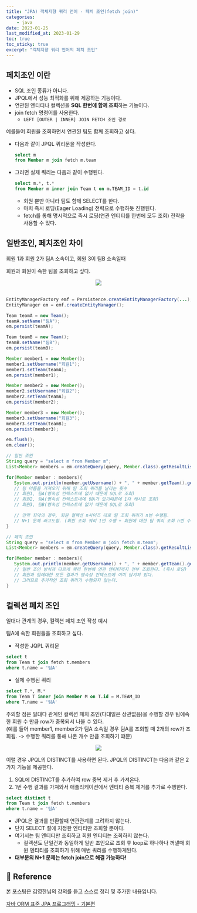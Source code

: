 ```yaml
---
title: "JPA) 객체지향 쿼리 언어 - 페치 조인(fetch join)"
categories: 
    - java
date: 2023-01-25
last_modified_at: 2023-01-29
toc: true
toc_sticky: true
excerpt: "객체지향 쿼리 언어의 페치 조인"
---
```


## 페치조인 이란
- SQL 조인 종류가 아니다.
- JPQL에서 성능 최적화를 위해 제공하는 기능이다.
- 연관된 엔티티나 컬렉션을 **SQL 한번에 함께 조회**하는 기능이다.
- join fetch 명령어를 사용한다.
  - `LEFT [OUTER | INNER] JOIN FETCH 조인 경로`

예를들어 회원을 조회하면서 연관된 팀도 함께 조회하고 싶다.

- 다음과 같이 JPQL 쿼리문을 작성한다.
  ```sql
  select m 
  from Member m join fetch m.team
  ```

- 그러면 실제 쿼리는 다음과 같이 수행된다.
  ```sql
  select m.*, t.* 
  from Member m inner join Team t on m.TEAM_ID = t.id
  ```
    - 회원 뿐만 아니라 팀도 함께 SELECT를 한다.
    - 마치 즉시 로딩(Eager Loading) 전략으로 수행하듯 진행된다.
    - fetch를 통해 명시적으로 즉시 로딩(연관 엔티티를 한번에 모두 조회) 전략을 사용할 수 있다.

## 일반조인, 페치조인 차이

회원 1과 회원 2가 팀A 소속이고, 회원 3이 팀B 소속일때 

회원과 회원이 속한 팀을 조회하고 싶다.

<center><img src="https://user-images.githubusercontent.com/36228833/214607363-b1f95bf7-5c10-4c34-b032-69b73cbdc0a9.png"></center>
<br/>

```java
EntityManagerFactory emf = Persistence.createEntityManagerFactory(...);
EntityManager em = emf.createEntityManager();

Team teamA = new Team();
teamA.setName("팀A");
em.persist(teamA);

Team teamB = new Team();
teamB.setName("팀B");
em.persist(teamB);

Member member1 = new Member();
member1.setUsername("회원1");
member1.setTeam(teamA);
em.persist(member1);

Member member2 = new Member();
member2.setUsername("회원2");
member2.setTeam(teamA);
em.persist(member2);

Member member3 = new Member();
member3.setUsername("회원3");
member3.setTeam(teamB);
em.persist(member3);

em.flush();
em.clear();

// 일반 조인
String query = "select m from Member m";
List<Member> members = em.createQuery(query, Member.class).getResultList();

for(Member member : members){
   System.out.println(member.getUsername() + ", " + member.getTeam().getName());
   // 팀 이름을 가져오기 위해 팀 조회 쿼리를 날리는 횟수 
   // 회원1, 팀A(영속성 컨텍스트에 없기 때문에 SQL로 조회)
   // 회원2, 팀A(영속성 컨텍스트내에 팀A가 있기때문에 1차 캐시로 조회)
   // 회원3, 팀B(영속성 컨텍스트에 없기 때문에 SQL로 조회)

   // 만약 최악의 경우, 회원 컬렉션 n사이즈 대로 팀 조회 쿼리가 n번 수행됨.
   // N+1 문제 라고도함. (회원 조회 쿼리 1번 수행 + 회원에 대한 팀 쿼리 조회 n번 수행)
}

// 페치 조인
String query = "select m from Member m join fetch m.team";
List<Member> members = em.createQuery(query, Member.class).getResultList();

for(Member member : members){
   System.out.println(member.getUsername() + ", " + member.getTeam().getName());
   // 일반 조인 방식과 다르게 쿼리 한번에 연관 엔티티까지 전부 조회한다. (즉시 로딩)
   // 회원과 팀에대한 모든 결과가 영속성 컨텍스트에 이미 담겨져 있다.
   // 그러므로 추가적인 조회 쿼리가 수행되지 않는다.
}
```

## 컬렉션 페치 조인

일대다 관계의 경우, 컬렉션 페치 조인 작성 예시

팀A에 속한 회원들을 조회하고 싶다.

- 작성한 JQPL 쿼리문
```sql
select t 
from Team t join fetch t.members 
where t.name = '팀A'
```

- 실제 수행된 쿼리
```sql
select T.*, M.* 
from Team T inner join Member M on T.id = M.TEAM_ID 
where T.name = '팀A' 
```

주의할 점은 일대다 관계인 컬렉션 페치 조인(다대일은 상관없음)을 수행할 경우 팀에속한 회원 수 만큼 row가 중복되서 나올 수 있다.<br/>
(예를 들어 member1, member2가 팀A 소속일 경우 팀A를 조회할 때 2개의 row가 조회됨. -> 수행한 쿼리를 통해 나온 개수 만큼 조회하기 떄문)

<center><img src="https://user-images.githubusercontent.com/36228833/214607682-8fae1d69-c16b-4d99-b6d0-a7206a3dba99.png"></center>

이럴 경우 JPQL의 DISTINCT를 사용하면 된다. JPQL의 DISTINCT는 다음과 같은 2가지 기능을 제공한다.
1. SQL에 DISTINCT를 추가하여 row 중복 제거 후 가져온다.
2. 1번 수행 결과를 가져와서 애플리케이션에서 엔티티 중복 제거를 추가로 수행한다.

```sql
select distinct t
from Team t join fetch t.members
where t.name = '팀A'
```

- JPQL은 결과를 반환할때 연관관계를 고려하지 않는다.
- 단지 SELECT 절에 지정한 엔티티만 조회할 뿐이다.
- 여기서는 팀 엔티티만 조회하고 회원 엔티티는 조회하지 않는다.
  - 컬렉션도 단일건과 동일하게 일반 조인으로 조회 후 loop로 하나하나 꺼낼때 회원 엔티티를 조회하기 위해 매번 쿼리를 수행하게된다.
- **대부분의 N+1 문제는 fetch join으로 해결 가능하다!**

## 📣 Reference
본 포스팅은 김영한님의 강의를 듣고 스스로 정리 및 추가한 내용입니다.

[자바 ORM 표준 JPA 프로그래밍 - 기본편](https://www.inflearn.com/course/ORM-JPA-Basic/dashboard)<br/>
